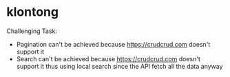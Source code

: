 # klontong

Challenging Task:
- Pagination can't be achieved because https://crudcrud.com doesn't support it
- Search can't be achieved because https://crudcrud.com doesn't support it thus using local search since the API fetch all the data anyway
